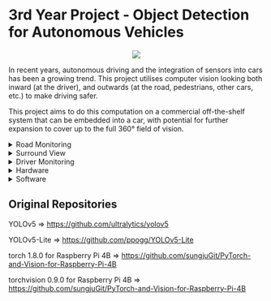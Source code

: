 # 3rd Year Project - Object Detection for Autonomous Vehicles

<p align="center">
  <img src="https://user-images.githubusercontent.com/93823322/156553980-db5461c1-d0eb-4860-9eaa-010da036b35f.jpg" />
</p>

In recent years, autonomous driving and the integration of sensors into cars has been a growing trend. This project utilises computer vision looking both inward (at the driver), and outwards (at the road, pedestrians, other cars, etc.) to make driving safer. 

This project aims to do this computation on a commercial off-the-shelf system that can be embedded into a car, with potential for further expansion to cover up to the full 360° field of vision. 

<details closed>
<summary>Road Monitoring</summary>
  
## Road Monitoring

![image](https://user-images.githubusercontent.com/93823322/155022151-165847e3-7d62-44d9-99dd-51b0b367f47d.png)

YOLO Object detection works in 3 steps first dividing the image into a grid, checking if an object, or part of an object, is likely to exist in that square. If the probability is high enough, YOLO will interpret it as an object of the detected class, and then the original image/video can be annotated by drawing a box around that item and labelling it.
  
While seeing objects is all well and good, it is crucial to be able to tell where they are. Therefore, using the specifications of the Raspberry Pi’s Camera Module, the distance to each object and the angle at which they are to the camera can then be calculated. 
  
This concludes the information recorded by the Object Detection Module, and so the data can be passed on to the surround view system via ethernet. 

</details>

<details closed>
<summary>Surround View</summary>
  
## Surround View

![image](https://user-images.githubusercontent.com/93823322/155022253-d4c3cdbd-b9ab-4a21-9dc2-d0e1895de866.png)

The data obtained from the individual Raspberry Pi and Camera Module can be converted into coordinates relative to the car. These are plotted on a diagram to display the different objects in the vehicle’s current field of view. 
  
Basic object memory is implemented here, allowing for the speed of each object to calculated, giving the vehicle’s ‘brain’ even more data to work with. 
This application can, in conjunction with the data from the driver monitoring, to help warn the driver of impending collisions or dangers and could theoretically even allow for reactions to certain situations if implemented in an autonomous vehicle.  

</details>

<details closed>
<summary>Driver Monitoring</summary>
  
## Driver Monitoring
  
![image](https://user-images.githubusercontent.com/93823322/156554784-50cd817c-4f5a-48f0-99b6-99550002c273.png)

OpenCV object detection works by taking in an image that has been converted into grayscale and using a Haar-Cascade Classifier to detect if the object is in the image. This Haar Classifier is an algorithm that has been trained using 'positives' and 'negatives', where the 'positives' are images of the object one wishes to detect, and 'negatives' are other images that don't contain the object.
  
In this case two Haar Classifiers are used; one for facial detection and another for eye detection. For an eye to be detected, it must be found within the bounds of a detected face, which prevents many false positives.
  
The video stream from the camera that is facing the driver provides the images to monitor how awake they are. If the driver is noticed to be blinking more or for longer than the average person, then they will be alerted that they are not as awake as they should be.
  
The driver's face and eyes are demarcated using rectangles of different colours, which indicate where they are in the image.
  
If the object detection outside of the vehicle notices that the vehicle is getting too close to outside objects, such as people or other vehicles, the sensitivity of the driver monitoring system will be increased. This ensures the driver is alert enough to react to any threats on the road.

</details>

<details closed>
<summary>Hardware</summary>
  
## Hardware

<p>
   <img height="350" src="https://user-images.githubusercontent.com/93823322/156555082-ea35a796-018c-465a-b47c-142308561258.png"></a>
</p>
  
The Raspberry Pi 4 8GB, along with its Camera Module, was chosen as the embedded system of choice due to its affordability despite its lack of processing capabilities. 

</details>

<details closed>
<summary>Software</summary>
  
## Software

![image](https://user-images.githubusercontent.com/93823322/155022458-eec976e1-46fe-4f79-8085-ca2b3383c2ee.png)

You Only Look Once v5 (YOLOv5) is a lightweight object detection algorithm designed to be used in real time. YOLOv5 was chosen as it contains many different variants, including YOLOv5-nano, a much smaller and hence less computationally complex model of YOLO. 

YOLOv5 is also the most up to date version with an active development community.

![image](https://user-images.githubusercontent.com/93823322/155022481-fc620fb1-4396-4747-9268-9f80523607c1.png)

OpenCV or Open Source Computer Vision Library, is an extensive library mostly targeting real-time computer vision applications. With C++, Python and Java interfaces, along with support for all major operating systems, OpenCV is incredibly popular in the computer vision world. 

</details>


## Original Repositories

YOLOv5 => https://github.com/ultralytics/yolov5

YOLOv5-Lite => https://github.com/ppogg/YOLOv5-Lite

torch 1.8.0 for Raspberry Pi 4B => https://github.com/sungjuGit/PyTorch-and-Vision-for-Raspberry-Pi-4B

torchvision 0.9.0 for Raspberry Pi 4B => https://github.com/sungjuGit/PyTorch-and-Vision-for-Raspberry-Pi-4B

